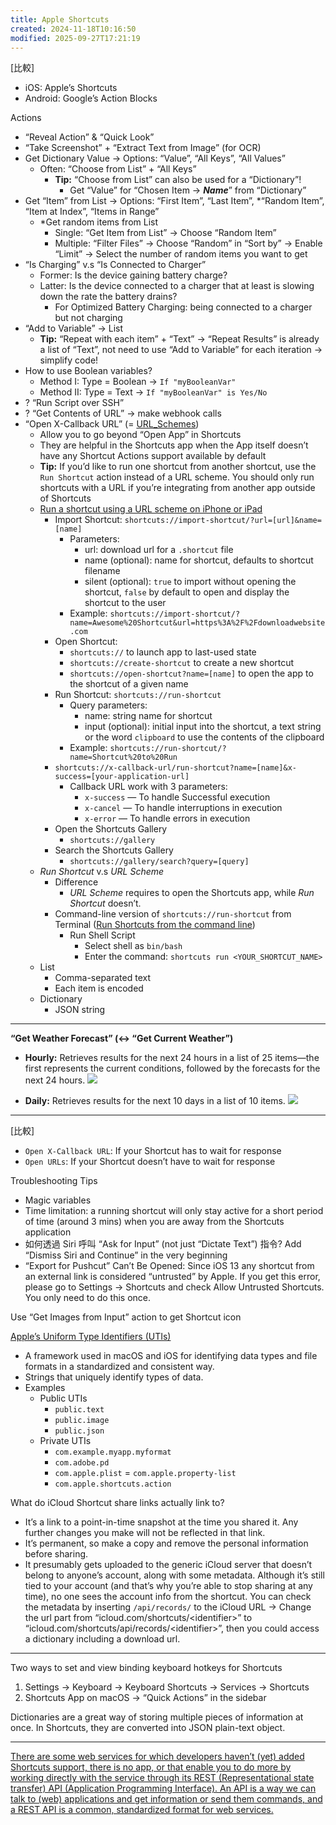 ```yaml
---
title: Apple Shortcuts
created: 2024-11-18T10:16:50
modified: 2025-09-27T17:21:19
---
```


[比較]

  * iOS: Apple’s Shortcuts
  * Android: Google’s Action Blocks

Actions

  * “Reveal Action” \& “Quick Look”
  * “Take Screenshot” + “Extract Text from Image” (for OCR)
  * Get Dictionary Value → Options: “Value”, “All Keys”, “All Values”
	  * Often: “Choose from List” + “All Keys”
		  * **Tip:** “Choose from List” can also be used for a “Dictionary”!
			  * Get “Value” for “Chosen Item → _**Name**_” from “Dictionary”
  * Get “Item” from List → Options: “First Item”, “Last Item”, \*“Random Item”, “Item at Index”, “Items in Range”
	* \*Get random items from List
	  * Single: “Get Item from List” → Choose “Random Item”
	  * Multiple: “Filter Files” → Choose “Random” in “Sort by” → Enable “Limit” → Select the number of random items you want to get
  * “Is Charging” v.s “Is Connected to Charger”
	* Former: Is the device gaining battery charge?
	* Latter: Is the device connected to a charger that at least is slowing down the rate the battery drains?
	  * For Optimized Battery Charging: being connected to a charger but not charging
  * “Add to Variable” → List
	  * **Tip:** “Repeat with each item” + “Text” → “Repeat Results” is already a list of “Text”, not need to use “Add to Variable” for each iteration → simplify code!
  * How to use Boolean variables?
	* Method I: Type = Boolean → `If "myBooleanVar"`
	* Method II: Type = Text → `If "myBooleanVar" is Yes/No`
  * ? “Run Script over SSH”
  * ? “Get Contents of URL” → make webhook calls
  * “Open X-Callback URL” (= [URL_Schemes](URL_Schemes.md))
	* Allow you to go beyond “Open App” in Shortcuts
	* They are helpful in the Shortcuts app when the App itself doesn’t have any Shortcut Actions support available by default
	* **Tip:** If you’d like to run one shortcut from another shortcut, use the `Run Shortcut` action instead of a URL scheme. You should only run shortcuts with a URL if you’re integrating from another app outside of Shortcuts
	* [Run a shortcut using a URL scheme on iPhone or iPad](https://support.apple.com/en-gb/guide/shortcuts/apd624386f42/ios)
		* Import Shortcut: `shortcuts://import-shortcut/?url=[url]&name=[name]`
			* Parameters:
				* url: download url for a `.shortcut` file
				* name (optional): name for shortcut, defaults to shortcut filename
				* silent (optional): `true` to import without opening the shortcut, `false` by default to open and display the shortcut to the user
			* Example: `shortcuts://import-shortcut/?name=Awesome%20Shortcut&url=https%3A%2F%2Fdownloadwebsite.com`
		* Open Shortcut:
			* `shortcuts://` to launch app to last-used state
			* `shortcuts://create-shortcut` to create a new shortcut
			* `shortcuts://open-shortcut?name=[name]` to open the app to the shortcut of a given name
		* Run Shortcut: `shortcuts://run-shortcut`
			* Query parameters:
				* name: string name for shortcut
				* input (optional): initial input into the shortcut, a text string or the word `clipboard` to use the contents of the clipboard
			* Example: `shortcuts://run-shortcut/?name=Shortcut%20to%20Run`
		* `shortcuts://x-callback-url/run-shortcut?name=[name]&x-success=[your-application-url]`
			* Callback URL work with 3 parameters:
				* `x-success` — To handle Successful execution
				* `x-cancel` — To handle interruptions in execution
				* `x-error` — To handle errors in execution
		* Open the Shortcuts Gallery
			* `shortcuts://gallery`
		* Search the Shortcuts Gallery
			* `shortcuts://gallery/search?query=[query]`
	* _Run Shortcut_ v.s _URL Scheme_
		* Difference
			* _URL Scheme_ requires to open the Shortcuts app, while _Run Shortcut_ doesn’t.
		* Command-line version of `shortcuts://run-shortcut` from Terminal ([Run Shortcuts from the command line](https://sixcolors.com/post/2021/12/run-shortcuts-from-the-mac-command-line/))
			* Run Shell Script
				* Select shell as `bin/bash`
				* Enter the command: `shortcuts run <YOUR_SHORTCUT_NAME>`
	* List
		* Comma-separated text
		* Each item is encoded
	* Dictionary
		* JSON string

---

**“Get Weather Forecast” (↔ “Get Current Weather”)**
* **Hourly:** Retrieves results for the next 24 hours in a list of 25 items—the first represents the current conditions, followed by the forecasts for the next 24 hours.
	![](../_attachments/2118d91a37cb7dc5a696bd6b15147dce.png)

* **Daily:** Retrieves results for the next 10 days in a list of 10 items.
	![](../_attachments/fe643d04ef2efb1bd50d7426f62665b8.png)

---

[比較]

* `Open X-Callback URL`: If your Shortcut has to wait for response
* `Open URLs`: If your Shortcut doesn’t have to wait for response

Troubleshooting Tips

  * Magic variables
  * Time limitation: a running shortcut will only stay active for a short period of time (around 3 mins) when you are away from the Shortcuts application
  * 如何透過 Siri 呼叫 “Ask for Input” (not just “Dictate Text”) 指令? Add “Dismiss Siri and Continue” in the very beginning
  * “Export for Pushcut” Can’t Be Opened: Since iOS 13 any shortcut from an external link is considered “untrusted” by Apple. If you get this error, please go to Settings -> Shortcuts and check Allow Untrusted Shortcuts. You only need to do this once.

Use “Get Images from Input” action to get Shortcut icon

[Apple’s Uniform Type Identifiers (UTIs)](https://en.wikipedia.org/wiki/Uniform_Type_Identifier)

* A framework used in macOS and iOS for identifying data types and file formats in a standardized and consistent way.
* Strings that uniquely identify types of data.
* Examples
	* Public UTIs
		* `public.text`
		* `public.image`
		* `public.json`
	* Private UTIs
		* `com.example.myapp.myformat`
		* `com.adobe.pd`
		* `com.apple.plist` = `com.apple.property-list`
		* `com.apple.shortcuts.action`

What do iCloud Shortcut share links actually link to?

* It’s a link to a point-in-time snapshot at the time you shared it. Any further changes you make will not be reflected in that link.
* It’s permanent, so make a copy and remove the personal information before sharing.
* It presumably gets uploaded to the generic iCloud server that doesn’t belong to anyone’s account, along with some metadata. Although it’s still tied to your account (and that’s why you’re able to stop sharing at any time), no one sees the account info from the shortcut. You can check the metadata by inserting `/api/records/` to the iCloud URL → Change the url part from “icloud.com/shortcuts/\<identifier\>” to “icloud.com/shortcuts/api/records/\<identifier\>”, then you could access a dictionary including a download url.

---

Two ways to set and view binding keyboard hotkeys for Shortcuts

1. Settings → Keyboard → Keyboard Shortcuts → Services → Shortcuts
2. Shortcuts App on macOS → “Quick Actions” in the sidebar

Dictionaries are a great way of storing multiple pieces of information at once. In Shortcuts, they are converted into JSON plain-text object.

---

[There are some web services for which developers haven’t (yet) added Shortcuts support, there is no app, or that enable you to do more by working directly with the service through its REST (Representational state transfer) API (Application Programming Interface). An API is a way we can talk to (web) applications and get information or send them commands, and a REST API is a common, standardized format for web services.](https://www.takecontrolbooks.com/samples/TCoShortcuts-2.1-sample.pdf)
